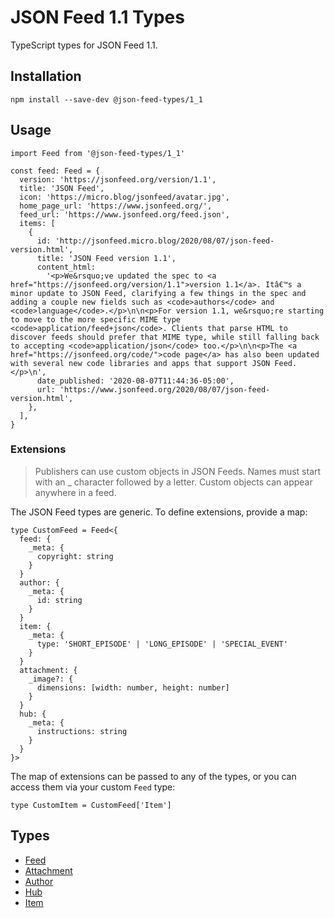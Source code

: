 # JSON Feed 1.1 Types

TypeScript types for JSON Feed 1.1.

## Installation

```
npm install --save-dev @json-feed-types/1_1
```

## Usage

```
import Feed from '@json-feed-types/1_1'

const feed: Feed = {
  version: 'https://jsonfeed.org/version/1.1',
  title: 'JSON Feed',
  icon: 'https://micro.blog/jsonfeed/avatar.jpg',
  home_page_url: 'https://www.jsonfeed.org/',
  feed_url: 'https://www.jsonfeed.org/feed.json',
  items: [
    {
      id: 'http://jsonfeed.micro.blog/2020/08/07/json-feed-version.html',
      title: 'JSON Feed version 1.1',
      content_html:
        '<p>We&rsquo;ve updated the spec to <a href="https://jsonfeed.org/version/1.1">version 1.1</a>. Itâ€™s a minor update to JSON Feed, clarifying a few things in the spec and adding a couple new fields such as <code>authors</code> and <code>language</code>.</p>\n\n<p>For version 1.1, we&rsquo;re starting to move to the more specific MIME type <code>application/feed+json</code>. Clients that parse HTML to discover feeds should prefer that MIME type, while still falling back to accepting <code>application/json</code> too.</p>\n\n<p>The <a href="https://jsonfeed.org/code/">code page</a> has also been updated with several new code libraries and apps that support JSON Feed.</p>\n',
      date_published: '2020-08-07T11:44:36-05:00',
      url: 'https://www.jsonfeed.org/2020/08/07/json-feed-version.html',
    },
  ],
}
```

### Extensions

> Publishers can use custom objects in JSON Feeds. Names must start with an \_ character followed by a letter. Custom objects can appear anywhere in a feed.

The JSON Feed types are generic. To define extensions, provide a map:

```
type CustomFeed = Feed<{
  feed: {
    _meta: {
      copyright: string
    }
  }
  author: {
    _meta: {
      id: string
    }
  }
  item: {
    _meta: {
      type: 'SHORT_EPISODE' | 'LONG_EPISODE' | 'SPECIAL_EVENT'
    }
  }
  attachment: {
    _image?: {
      dimensions: [width: number, height: number]
    }
  }
  hub: {
    _meta: {
      instructions: string
    }
  }
}>
```

The map of extensions can be passed to any of the types, or you can access them via your custom `Feed` type:

```
type CustomItem = CustomFeed['Item']
```

## Types

- [Feed](./types/feed.ts)
- [Attachment](./types/attachment.ts)
- [Author](./types/author.ts)
- [Hub](./types/hub.ts)
- [Item](./types/item.ts)
